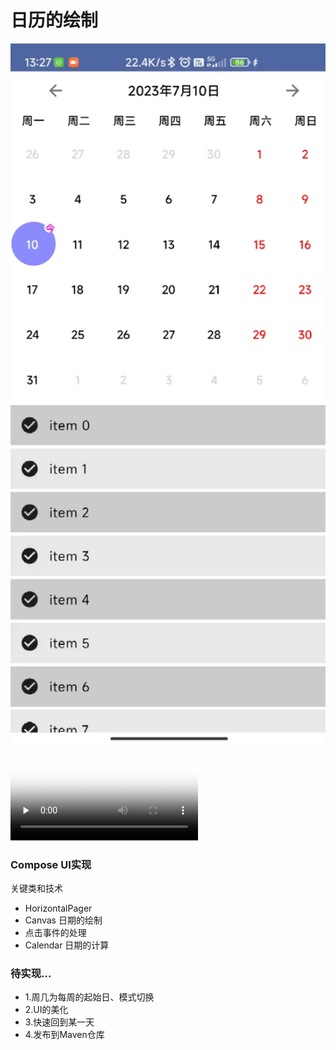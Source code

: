 # 日历的绘制
<img src="./art/calendar.gif" width="576" alt="">

<video id="video" preload="none" poster="./art/video.mp4">
      <source id="mp4" src="./art/video.mp4" type="video/mp4"/>
</video>


### Compose UI实现
关键类和技术
- HorizontalPager
- Canvas 日期的绘制
- 点击事件的处理
- Calendar 日期的计算

### 待实现...
   - 1.周几为每周的起始日、模式切换
   - 2.UI的美化
   - 3.快速回到某一天
   - 4.发布到Maven仓库

